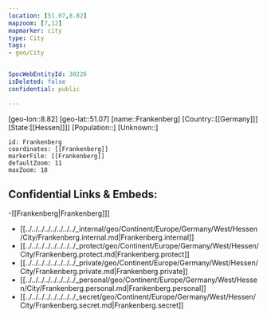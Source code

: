```yaml
---
location: [51.07,8.82]
mapzoom: [7,12] 
mapmarker: city 
type: City
tags:
- geo/City


SpocWebEntityId: 30226
isDeleted: false
confidential: public

---
```

[geo-lon::8.82]
[geo-lat::51.07]
[name::Frankenberg]
[Country::[[Germany]]]
[State:[[Hessen]]]]
[Population::]
[Unknown::]


```leaflet
id: Frankenberg
coordinates: [[Frankenberg]]
markerFile: [[Frankenberg]]
defaultZoom: 11 
maxZoom: 18
```


## Confidential Links & Embeds: 
-[[Frankenberg|Frankenberg]]] 
- [[../../../../../../../../_internal/geo/Continent/Europe/Germany/West/Hessen/City/Frankenberg.internal.md|Frankenberg.internal]] 
- [[../../../../../../../../_protect/geo/Continent/Europe/Germany/West/Hessen/City/Frankenberg.protect.md|Frankenberg.protect]] 
- [[../../../../../../../../_private/geo/Continent/Europe/Germany/West/Hessen/City/Frankenberg.private.md|Frankenberg.private]] 
- [[../../../../../../../../_personal/geo/Continent/Europe/Germany/West/Hessen/City/Frankenberg.personal.md|Frankenberg.personal]] 
- [[../../../../../../../../_secret/geo/Continent/Europe/Germany/West/Hessen/City/Frankenberg.secret.md|Frankenberg.secret]] 
